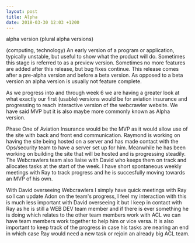 ```yaml
---
layout: post
title: Alpha
date: 2018-03-30 12:03 +1200
---
```


alpha version (plural alpha versions)

(computing, technology) An early version of a program or application, typically unstable, but useful to show what the product will do. Sometimes this stage is referred to as a preview version. Sometimes no more features are added after this release, but bug fixes continue. This release comes after a pre-alpha version and before a beta version. As opposed to a beta version an alpha version is usually not feature complete.


As we progress into and through week 6 we are having a greater look at what exactly our first (usable) versions would be for aviation insurance and progressing to reach interactive version of the webcrawler website. We have said MVP but it is also maybe more commonly known as Alpha version. 

Phase One of Aviation Insurance would be the MVP as it would allow use of the site with back and front end communication. Raymond is working on having the site being hosted on a server and has made contact with the Ops/security team to have a server set up for him. Meanwhile he has been working on building the site that will be hosted and is progressing steadily. The Webcrawlers team also liaise with David who keeps them on track and allocates tasks at the start of the week. I have short spontaneous weekly meetings with Ray to track progress and he is succesfully moving towards an MVP of his own. 

With David overseeing Webcrawlers I simply have quick meetings with Ray so I can update Adon on the team's progress, I feel my interaction with this is much less important with David overseeing it but I keep in contact with Ray as he is still a WEB DEV team member and if there is ever something he is doing which relates to the other team members work with ACL we can have team members work together to help him or vice versa. It is also important to keep track of the progress in case his tasks are nearing an end in which case Ray would need a new task or rejoin an already big ACL team. 

